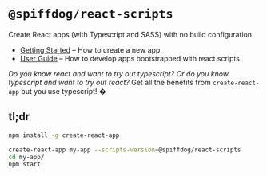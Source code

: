 # `@spiffdog/react-scripts`

Create React apps (with Typescript and SASS) with no build configuration.

 * [Getting Started](#tldr) – How to create a new app.
 * [User Guide](https://github.com/spiffdog-design/create-react-app/blob/master/packages/react-scripts/template/README.md) – How to develop apps bootstrapped with react scripts.

_Do you know react and want to try out typescript? Or do you know typescript and want to try out react?_ Get all the benefits from `create-react-app` but you use typescript! �

## tl;dr

```sh
npm install -g create-react-app

create-react-app my-app --scripts-version=@spiffdog/react-scripts
cd my-app/
npm start
```
